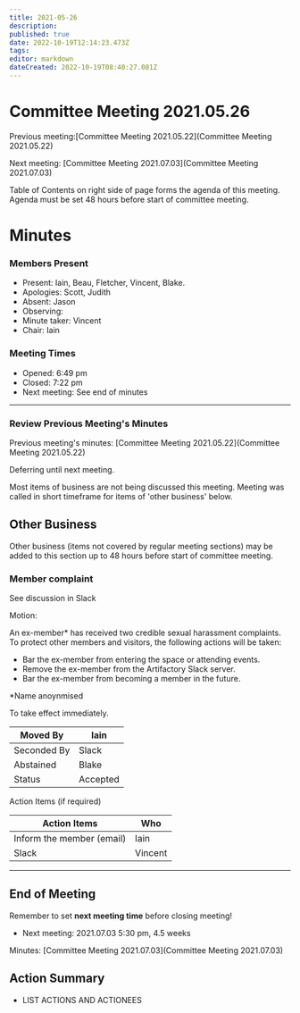 ```yaml
---
title: 2021-05-26
description: 
published: true
date: 2022-10-19T12:14:23.473Z
tags: 
editor: markdown
dateCreated: 2022-10-19T08:40:27.081Z
---
```


# Committee Meeting 2021.05.26

Previous meeting:[Committee Meeting 2021.05.22](Committee Meeting 2021.05.22)

Next meeting: [Committee Meeting 2021.07.03](Committee Meeting 2021.07.03)

Table of Contents on right side of page forms the agenda of this meeting. Agenda must be set 48 hours before start of committee meeting.

# Minutes

### Members Present

-   Present: Iain, Beau, Fletcher, Vincent, Blake.
-   Apologies: Scott, Judith
-   Absent: Jason
-   Observing:
-   Minute taker: Vincent
-   Chair: Iain

### Meeting Times

-   Opened: 6:49 pm
-   Closed: 7:22 pm
-   Next meeting: See end of minutes

------------------------------------------------------------------------

### Review Previous Meeting's Minutes

Previous meeting's minutes: [Committee Meeting 2021.05.22](Committee Meeting 2021.05.22)

Deferring until next meeting.

Most items of business are not being discussed this meeting. Meeting was called in short timeframe for items of 'other business' below.

## Other Business

Other business (items not covered by regular meeting sections) may be added to this section up to 48 hours before start of committee meeting.

### Member complaint

See discussion in Slack

Motion:

An ex-member\* has received two credible sexual harassment complaints. To protect other members and visitors, the following actions will be taken:

-   Bar the ex-member from entering the space or attending events.
-   Remove the ex-member from the Artifactory Slack server.
-   Bar the ex-member from becoming a member in the future.

\*Name anoynmised

To take effect immediately.

| Moved By    | Iain     |
|-------------|----------|
| Seconded By | Slack    |
| Abstained   | Blake    |
| Status      | Accepted |

Action Items (if required)

| Action Items              | Who     |
|---------------------------|---------|
| Inform the member (email) | Iain    |
| Slack                     | Vincent |

------------------------------------------------------------------------

## End of Meeting

Remember to set **next meeting time** before closing meeting!

-   Next meeting: 2021.07.03 5:30 pm, 4.5 weeks

Minutes: [Committee Meeting 2021.07.03](Committee Meeting 2021.07.03)

## Action Summary

-   LIST ACTIONS AND ACTIONEES
